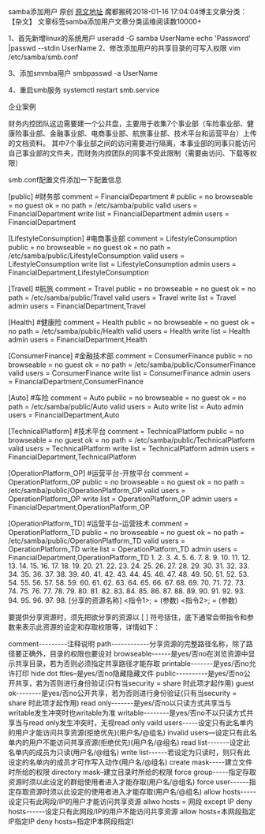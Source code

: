 samba添加用户 原创 [原文地址](https://blog.51cto.com/gavin0/2061647)
魔都搬砖2018-01-16 17:04:04博主文章分类：【杂文】
文章标签samba添加用户文章分类运维阅读数10000+

1、首先新增linux的系统用户
useradd -G samba UserName echo 'Password' |passwd --stdin UserName
2、修改添加用户的共享目录的可写入权限
vim /etc/samba/smb.conf

3、添加smmba用户
smbpasswd -a UserName

4、重启smb服务
systemctl restart smb.service

企业案例

财务内控团队这边需要建一个公共盘，主要用于收集7个事业部（车险事业部、健康险事业部、金融事业部、电商事业部、航旅事业部、技术平台和运营平台）上传的文档资料。
其中7个事业部之间的访问需要进行隔离，本事业部的同事只能访问自己事业部的文件夹，而财务内控团队的同事不受此限制（需要由访问、下载等权限）

smb.conf配置文件添加一下配置信息

[public]  #财务部
comment = FinancialDepartment   #
public = no
browseable = no
guest ok = no
path = /etc/samba/public
valid users = FinancialDepartment
write list = FinancialDepartment
admin users = FinancialDepartment

[LifestyleConsumption]  #电商事业部
comment = LifestyleConsumption
public = no
browseable = no
guest ok = no
path = /etc/samba/public/LifestyleConsumption
valid users = LifestyleConsumption
write list = LifestyleConsumption
admin users = FinancialDepartment,LifestyleConsumption

[Travel]  #航旅
comment = Travel
public = no
browseable = no
guest ok = no
path = /etc/samba/public/Travel
valid users = Travel
write list = Travel
admin users = FinancialDepartment,Travel


[Health]  #健康险
comment = Health
public = no
browseable = no
guest ok = no
path = /etc/samba/public/Health
valid users = Health
write list = Health
admin users = FinancialDepartment,Health



[ConsumerFinance]  #金融技术部
comment = ConsumerFinance
public = no
browseable = no
guest ok = no
path = /etc/samba/public/ConsumerFinance
valid users = ConsumerFinance
write list = ConsumerFinance
admin users = FinancialDepartment,ConsumerFinance



[Auto]  #车险
comment = Auto
public = no
browseable = no
guest ok = no
path = /etc/samba/public/Auto
valid users = Auto
write list = Auto
admin users = FinancialDepartment,Auto



[TechnicalPlatform]  #技术平台
comment = TechnicalPlatform
public = no
browseable = no
guest ok = no
path = /etc/samba/public/TechnicalPlatform
valid users = TechnicalPlatform
write list = TechnicalPlatform
admin users = FinancialDepartment,TechnicalPlatform



[OperationPlatform_OP]  #运营平台-开放平台
comment = OperationPlatform_OP
public = no
browseable = no
guest ok = no
path = /etc/samba/public/OperationPlatform_OP
valid users = OperationPlatform_OP
write list = OperationPlatform_OP
admin users = FinancialDepartment,OperationPlatform_OP

[OperationPlatform_TD]  #运营平台-运营技术
comment = OperationPlatform_TD
public = no
browseable = no
guest ok = no
path = /etc/samba/public/OperationPlatform_TD
valid users = OperationPlatform_TD
write list = OperationPlatform_TD
admin users = FinancialDepartment,OperationPlatform_TD
1.
2.
3.
4.
5.
6.
7.
8.
9.
10.
11.
12.
13.
14.
15.
16.
17.
18.
19.
20.
21.
22.
23.
24.
25.
26.
27.
28.
29.
30.
31.
32.
33.
34.
35.
36.
37.
38.
39.
40.
41.
42.
43.
44.
45.
46.
47.
48.
49.
50.
51.
52.
53.
54.
55.
56.
57.
58.
59.
60.
61.
62.
63.
64.
65.
66.
67.
68.
69.
70.
71.
72.
73.
74.
75.
76.
77.
78.
79.
80.
81.
82.
83.
84.
85.
86.
87.
88.
89.
90.
91.
92.
93.
94.
95.
96.
97.
98.
[分享的资源名称]
<指令1>; = (参数)
<指令2>; = (参数)

要提供分享资源时，须先把欲分享的资源以 [ ] 符号括住，底下通常会带指令和参数来表示此资源的设定和存取权限等，详情如下：

comment---------注释说明
path------------分享资源的完整路径名称，除了路径要正确外，目录的权限也要设对
browseable------是yes/否no在浏览资源中显示共享目录，若为否则必须指定共享路径才能存取
printable-------是yes/否no允许打印
hide dot ftles–是yes/否no隐藏隐藏文件
public----------是yes/否no公开共享，若为否则进行身份验证(只有当security = share 时此项才起作用)
guest ok--------是yes/否no公开共享，若为否则进行身份验证(只有当security = share 时此项才起作用)
read only-------是yes/否no以只读方式共享当与writable发生冲突时也writable为准
writable--------是yes/否no不以只读方式共享当与read only发生冲突时，无视read only
vaild users-----设定只有此名单内的用户才能访问共享资源(拒绝优先)(用户名/@组名)
invalid users—设定只有此名单内的用户不能访问共享资源(拒绝优先)(用户名/@组名)
read list-------设定此名单内的成员为只读(用户名/@组名)
write list------若设定为只读时，则只有此设定的名单内的成员才可作写入动作(用户名/@组名)
create mask-----建立文件时所给的权限
directory mask–建立目录时所给的权限
force group-----指定存取资源时须以此设定的群组使用者进入才能存取(用户名/@组名)
force user------指定存取资源时须以此设定的使用者进入才能存取(用户名/@组名)
allow hosts-----设定只有此网段/IP的用户才能访问共享资源
allwo hosts = 网段 except IP
deny hosts------设定只有此网段/IP的用户不能访问共享资源
allow hosts=本网段指定IP指定IP
deny hosts=指定IP本网段指定I
